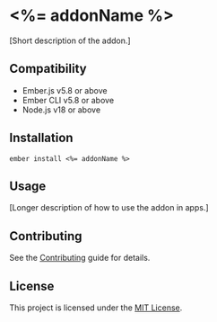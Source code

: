 # <%= addonName %>

[Short description of the addon.]

## Compatibility

- Ember.js v5.8 or above
- Ember CLI v5.8 or above
- Node.js v18 or above

## Installation

```
ember install <%= addonName %>
```

## Usage

[Longer description of how to use the addon in apps.]

## Contributing

See the [Contributing](CONTRIBUTING.md) guide for details.

## License

This project is licensed under the [MIT License](LICENSE.md).
